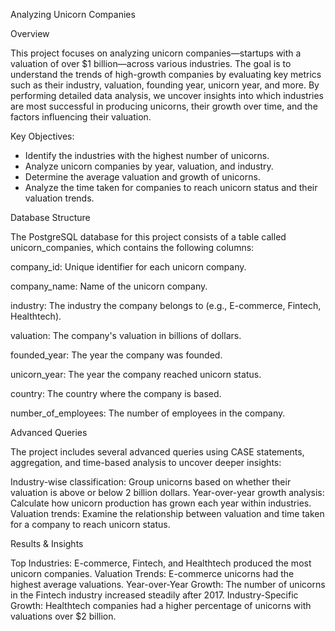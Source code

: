 Analyzing Unicorn Companies

Overview

This project focuses on analyzing unicorn companies—startups with a valuation of over $1 billion—across various industries. The goal is to understand the trends of high-growth companies by evaluating key metrics such as their industry, valuation, founding year, unicorn year, and more. By performing detailed data analysis, we uncover insights into which industries are most successful in producing unicorns, their growth over time, and the factors influencing their valuation.

Key Objectives:

- Identify the industries with the highest number of unicorns.
- Analyze unicorn companies by year, valuation, and industry.
- Determine the average valuation and growth of unicorns.
- Analyze the time taken for companies to reach unicorn status and their valuation trends.

Database Structure

The PostgreSQL database for this project consists of a table called unicorn_companies, which contains the following columns:

company_id: Unique identifier for each unicorn company.

company_name: Name of the unicorn company.

industry: The industry the company belongs to (e.g., E-commerce, Fintech, Healthtech).

valuation: The company's valuation in billions of dollars.

founded_year: The year the company was founded.

unicorn_year: The year the company reached unicorn status.

country: The country where the company is based.

number_of_employees: The number of employees in the company.


Advanced Queries

The project includes several advanced queries using CASE statements, aggregation, and time-based analysis to uncover deeper insights:

Industry-wise classification: Group unicorns based on whether their valuation is above or below 2 billion dollars.
Year-over-year growth analysis: Calculate how unicorn production has grown each year within industries.
Valuation trends: Examine the relationship between valuation and time taken for a company to reach unicorn status.

Results & Insights

Top Industries: E-commerce, Fintech, and Healthtech produced the most unicorn companies.
Valuation Trends: E-commerce unicorns had the highest average valuations.
Year-over-Year Growth: The number of unicorns in the Fintech industry increased steadily after 2017.
Industry-Specific Growth: Healthtech companies had a higher percentage of unicorns with valuations over $2 billion.

















